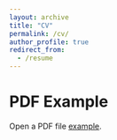 ```yaml
---
layout: archive
title: "CV"
permalink: /cv/
author_profile: true
redirect_from:
  - /resume
---
```



<head>
<title>Title of the document</title>
</head>
<body>
<h1>PDF Example</h1>
<p>Open a PDF file <a href="files/Eliza_Diggin_cv">example</a>.</p>
</body>

  

